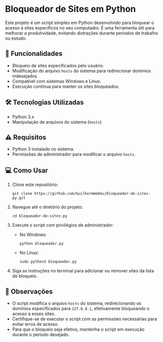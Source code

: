 # Bloqueador de Sites em Python

Este projeto é um script simples em Python desenvolvido para bloquear o acesso a sites específicos no seu computador. É uma ferramenta útil para melhorar a produtividade, evitando distrações durante períodos de trabalho ou estudo.

## 🚀 Funcionalidades

* Bloqueio de sites especificados pelo usuário.
* Modificação do arquivo `hosts` do sistema para redirecionar domínios indesejados.
* Compatível com sistemas Windows e Linux.
* Execução contínua para manter os sites bloqueados.

## 🛠️ Tecnologias Utilizadas

* Python 3.x
* Manipulação de arquivos do sistema (`hosts`)

## ⚠️ Requisitos

* Python 3 instalado no sistema.
* Permissões de administrador para modificar o arquivo `hosts`.

## 💻 Como Usar

1. Clone este repositório:

   ```
   git clone https://github.com/GuilhermmeDev/bloqueador-de-sites-py.git
   ```



2. Navegue até o diretório do projeto:

   ```
   cd bloqueador-de-sites-py
   ```



3. Execute o script com privilégios de administrador:

   * No Windows:

     ```
     python bloqueador.py
     ```
   * No Linux:

     ```
     sudo python3 bloqueador.py
     ```

4. Siga as instruções no terminal para adicionar ou remover sites da lista de bloqueio.

## 📄 Observações

* O script modifica o arquivo `hosts` do sistema, redirecionando os domínios especificados para `127.0.0.1`, efetivamente bloqueando o acesso a esses sites.
* Certifique-se de executar o script com as permissões necessárias para evitar erros de acesso.
* Para que o bloqueio seja efetivo, mantenha o script em execução durante o período desejado.
